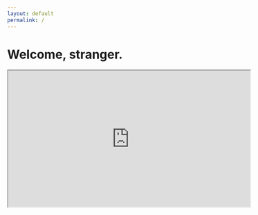 ```yaml
---
layout: default
permalink: /
---
```

<div class="section-primary">
  <div class="page-header">
    <h1 class="page-header__title">Welcome, stranger.</h1>
  </div>
  <div class="video-container"><iframe id="lbry-iframe" class="box" width="560" height="315" src="https://odysee.com/$/embed/plsreadmyblog/fe9dc5215b69594a7ab540f8f9033fc5d4cd8efa?r=FJ3JJV6ywyiVaiNSn1QBeq8qPW2jMb3C" allowfullscreen></iframe></div>
</div>